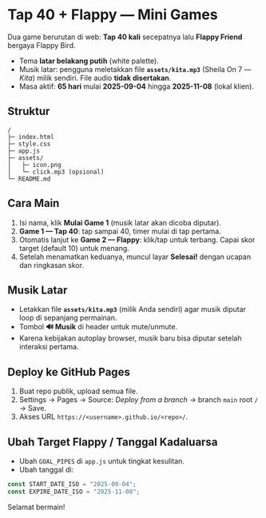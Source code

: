 # Tap 40 + Flappy — Mini Games

Dua game berurutan di web: **Tap 40 kali** secepatnya lalu **Flappy Friend** bergaya Flappy Bird.
- Tema **latar belakang putih** (white palette).
- Musik latar: pengguna meletakkan file **`assets/kita.mp3`** (Sheila On 7 — *Kita*) milik sendiri. File audio **tidak disertakan**.
- Masa aktif: **65 hari** mulai **2025-09-04** hingga **2025-11-08** (lokal klien).

## Struktur
```
/
├─ index.html
├─ style.css
├─ app.js
├─ assets/
│   ├─ icon.png
│   └─ click.mp3 (opsional)
└─ README.md
```

## Cara Main
1. Isi nama, klik **Mulai Game 1** (musik latar akan dicoba diputar).
2. **Game 1 — Tap 40**: tap sampai 40, timer mulai di tap pertama.
3. Otomatis lanjut ke **Game 2 — Flappy**: klik/tap untuk terbang. Capai skor target (default 10) untuk menang.
4. Setelah menamatkan keduanya, muncul layar **Selesai!** dengan ucapan dan ringkasan skor.

## Musik Latar
- Letakkan file **`assets/kita.mp3`** (milik Anda sendiri) agar musik diputar loop di sepanjang permainan.
- Tombol **🔊 Musik** di header untuk mute/unmute.
- Karena kebijakan autoplay browser, musik baru bisa diputar setelah interaksi pertama.

## Deploy ke GitHub Pages
1. Buat repo publik, upload semua file.
2. Settings → Pages → Source: *Deploy from a branch* → branch `main` root `/` → Save.
3. Akses URL `https://<username>.github.io/<repo>/`.

## Ubah Target Flappy / Tanggal Kadaluarsa
- Ubah `GOAL_PIPES` di `app.js` untuk tingkat kesulitan.
- Ubah tanggal di:
```js
const START_DATE_ISO = "2025-09-04";
const EXPIRE_DATE_ISO = "2025-11-08";
```

Selamat bermain!
